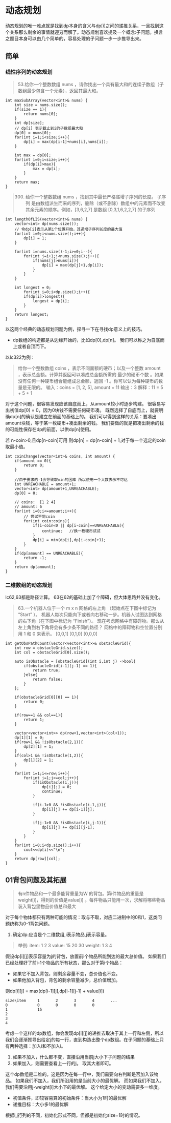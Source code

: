 # 动态规划

动态规划的唯一难点就是找到dp本身的含义与dp[i]之间的递推关系，一旦找到这个关系那么剩余的事情就迎刃而解了。动态规划喜欢提及一个概念:子问题。换言之题目本身可以由几个简单的，容易处理的子问题一步一步推导出来。

## 简单

### 线性序列的动态规划

>53.给你一个整数数组 nums ，请你找出一个具有最大和的连续子数组（子数组最少包含一个元素），返回其最大和。

```
int maxSubArray(vector<int>& nums) {
    int size = nums.size();
    if(size == 1){
        return nums[0];
    }
    int dp[size];
    // dp[i] 表示截止到i的子数组最大和
    dp[0] = nums[0];
    for(int i=1;i<size;i++){
        dp[i] = max(dp[i-1]+nums[i],nums[i]);
    }

    int max = dp[0];
    for(int i=0;i<size;i++){
        if(dp[i]>max){
            max = dp[i];
        }
    }
    return max;
}
```

>300. 给你一个整数数组 nums ，找到其中最长严格递增子序列的长度。
>子序列 是由数组派生而来的序列，删除（或不删除）数组中的元素而不改变其余元素的顺序。例如，[3,6,2,7] 是数组 [0,3,1,6,2,2,7] 的子序列

```
int lengthOfLIS(vector<int>& nums) {
    vector<int> dp(nums.size());
    // 令dp[i]表示从第i个位置开始，其递增子序列长度的最大值
    for(int i=0;i<nums.size();i++){
        dp[i] = 1;
    }

    for(int i=nums.size()-1;i>=0;i--){
        for(int j=i+1;j<nums.size();j++){
            if(nums[j]>nums[i]){
                dp[i] = max(dp[j]+1,dp[i]);
            }
        }
    }

    int longest = 0;
        for(int i=0;i<dp.size();i++){
        if(dp[i]>longest){
            longest = dp[i];
        }
    }
    return longest;
}
```

以这两个经典的动态规划问题为例，探寻一下在寻找dp意义上的技巧。
- dp数组的构造都是从边缘开始的，比如dp[0],dp[n]。
我们可以称之为自底而上或者自顶而下。

以lc322为例：
>给你一个整数数组 coins ，表示不同面额的硬币；以及一个整数 amount ，表示总金额。计算并返回可以凑成总金额所需的 最少的硬币个数 。如果没有任何一种硬币组合能组成总金额，返回 -1 。你可以认为每种硬币的数量是无限的。
>输入：coins = [1, 2, 5], amount = 11
>输出：3 
>解释：11 = 5 + 5 + 1

对于这个问题，很容易发现应该自底而上，从amount较小时逐步构建。
很容易写出初值dp[0] = 0，因为0块钱不需要任何硬币凑。
既然选择了自底而上，就要明确dp[n]的确认是建立在前面的基础上的。
我们可以得到这样的关系：要凑出amount块钱，等于某一枚硬币+凑出剩余的钱。
我们要做的就是把凑出剩余的钱的可能性保存在dp的前面，以供dp[n]使用。

若 n-coin>0,且dp[n-coin]可用
则dp[n] = dp[n-coin] + 1,对于每一个选定的coin取最小值。

```
int coinChange(vector<int>& coins, int amount) {
    if(amount == 0){
        return 0;
    }

    //由于要求的-1会导致取min的困难 所以使用一个大数表示不可达
    int UNREACHABLE = amount+1;
    vector<int> dp(amount+1,UNREACHABLE);
    dp[0] = 0;

    // coins:  [1 2 4]
    // amount: 6
    for(int i=0;i<=amount;i++){
        // 尝试不同coin
        for(int coin:coins){
            if(i-coin<0 || dp[i-coin]==UNREACHABLE){
                continue;   //换一枚硬币试试
            }
            dp[i] = min(dp[i],dp[i-coin]+1);
        }
    }
    if(dp[amount] == UNREACHABLE){
        return -1;
    }
    return dp[amount];
}
```

### 二维数组的动态规划

lc62,63都是路径计算。
63在62的基础上加了个障碍，但大体思路并没有变化。

>63.一个机器人位于一个 m x n 网格的左上角 （起始点在下图中标记为 “Start” ）。
>机器人每次只能向下或者向右移动一步。机器人试图达到网格的右下角（在下图中标记为 “Finish”）。
>现在考虑网格中有障碍物。那么从左上角到右下角将会有多少条不同的路径？
>网格中的障碍物和空位置分别用 1 和 0 来表示。
>[0,0,1]
>[0,1,0]
>[0,0,0]


```
int getObsPathCount(vector<vector<int>>& obstacleGrid){
    int row = obstacleGrid.size();
    int col = obstacleGrid[0].size();

    auto isObstacle = [obstacleGrid](int i,int j) ->bool{
        if(obstacleGrid[i-1][j-1] == 1){
            return true;
        }else{
            return false;
        }
    };

    if(obstacleGrid[0][0] == 1){
        return 0;
    }

    if(row==1 && col==1){
        return 1;
    }

    vector<vector<int>> dp(row+1,vector<int>(col+1));
    dp[1][1] = 0;
    if(row>1 && !isObstacle(2,1)){
        dp[2][1] = 1;
    }
    if(col>1 && !isObstacle(1,2)){
        dp[1][2] = 1;
    }

    for(int i=1;i<=row;i++){
        for(int j=1;j<=col;j++){
            if(isObstacle(i,j)){
                dp[i][j] = 0;
                continue;
            }

            if(i-1>0 && !isObstacle(i-1,j)){
                dp[i][j] += dp[i-1][j];
            }

            if(j-1>0 && !isObstacle(i,j-1)){
                dp[i][j] += dp[i][j-1];
            }   
        }
    }
    for(int i=0;i<dp.size();i++){
        cout<<dp[i]<<"\n";
    }
    return dp[row][col];
}
```


## 01背包问题及其拓展

>有n件物品和一个最多能背重量为W 的背包。第i件物品的重量是weight[i]，得到的价值是value[i] 。每件物品只能用一次，求解将哪些物品装入背包里物品价值总和最大

对于每个物体都只有两种可能的情况：取与不取，对应二进制中的0和1，这类问题统称为0-1背包问题。

1. 确定dp:应当是个二维数组,i表示物品,j表示容量。


>举例:
> item:     1       2       3 
> value:    15      20      30
> weight:   1       3       4
>

假设dp[i][j]表示容量为j的背包，放置前i个物品所能到达的最大总价值。
如果我们已经处理好了前i-1个物品的所有状态，那么对于第i个物品：
- 如果它不加入背包，则剩余容量不变，总价值也不变。
- 如果他加入背包，背包的剩余容量减少，总价值增加。

则dp[i][j] = max(dp[i-1][j],dp[i-1][j-1] + value[i])

```
size\item     1       2       3       4       ...
0             0       0       0       0 
1             15      
2
3
4
```
考虑一个这样的dp数组，你会发现dp[i][j]的递推去取决于其上一行和左侧，所以我们会逐渐推导出给定j的每一行，直到构造出整个dp数组。在子问题的基础上只有两种选择：加入i和不加入i。
1. 如果不加入，什么都不变，直接沿用当前j大小下子问题的结果
2. 如果加入，则需要查看上一行的j。
取其大者即可。

这个dp数组是二维的。这是因为在每一行中，我们需要向右判断是否加入该物品。
如果我们不加入，我们所沿用的是当前大小的最优解。
而如果我们不加入，我们需要沿用j-weight[i]大小下的最优解。
这个给定大小的变动需要多一维度。

- 初值条件，即较容易算的初始条件：当大小为1时的最优解
- 递推目标：大小多1的最优解

根据i,j行列的不同，初始化形式不同，但都是初始化size=1时的情况。